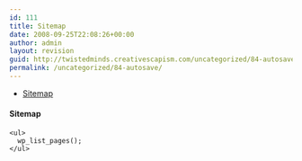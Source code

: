 ```yaml
---
id: 111
title: Sitemap
date: 2008-09-25T22:08:26+00:00
author: admin
layout: revision
guid: http://twistedminds.creativescapism.com/uncategorized/84-autosave/
permalink: /uncategorized/84-autosave/
---
```

<p class="dropcap-first">
  <ul id="navlist">
    <li id="active">
      <a id="current" title="Sitemap - navigation made easy" href="sitemap.php">Sitemap</a>
    </li>
  </ul>
  
  <div class="body">
    <h4>
      Sitemap
    </h4>
    
    <ul>
      wp_list_pages();
    </ul>